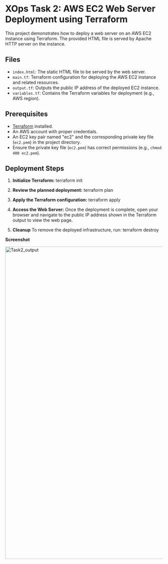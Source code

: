 # XOps Task 2: AWS EC2 Web Server Deployment using Terraform

This project demonstrates how to deploy a web server on an AWS EC2 instance using Terraform. The provided HTML file is served by Apache HTTP server on the instance.

## Files

- `index.html`: The static HTML file to be served by the web server.
- `main.tf`: Terraform configuration for deploying the AWS EC2 instance and related resources.
- `output.tf`: Outputs the public IP address of the deployed EC2 instance.
- `variables.tf`: Contains the Terraform variables for deployment (e.g., AWS region).

## Prerequisites

- [Terraform](https://www.terraform.io/) installed.
- An AWS account with proper credentials.
- An EC2 key pair named "ec2" and the corresponding private key file (`ec2.pem`) in the project directory.
- Ensure the private key file (`ec2.pem`) has correct permissions (e.g., `chmod 400 ec2.pem`).

## Deployment Steps

1. **Initialize Terraform:**
   terraform init

2. **Review the planned deployment:**
    terraform plan

3. **Apply the Terraform configuration:**
    terraform apply

4. **Access the Web Server:** 
    Once the deployment is complete, open your browser and navigate to the public IP address shown in the Terraform output to view the web page.

5. **Cleanup**
To remove the deployed infrastructure, run:
    terraform destroy


**Screenshot**

<img width="1850" height="998" alt="Task2_output" src="https://github.com/user-attachments/assets/2973c3ed-760a-49bd-bb28-8f426c78a7a7" />
